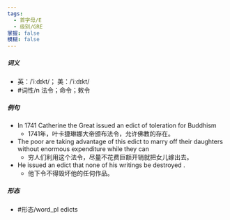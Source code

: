 ```yaml
---
tags:
  - 首字母/E
  - 级别/GRE
掌握: false
模糊: false
---
```

##### 词义
- 英：/ˈiːdɪkt/； 美：/ˈiːdɪkt/
- #词性/n  法令；命令；敕令
##### 例句
- In 1741 Catherine the Great issued an edict of toleration for Buddhism
	- 1741年，叶卡捷琳娜大帝颁布法令，允许佛教的存在。
- The poor are taking advantage of this edict to marry off their daughters without enormous expenditure while they can
	- 穷人们利用这个法令，尽量不花费巨额开销就把女儿嫁出去。
- He issued an edict that none of his writings be destroyed .
	- 他下令不得毁坏他的任何作品。
##### 形态
- #形态/word_pl edicts
